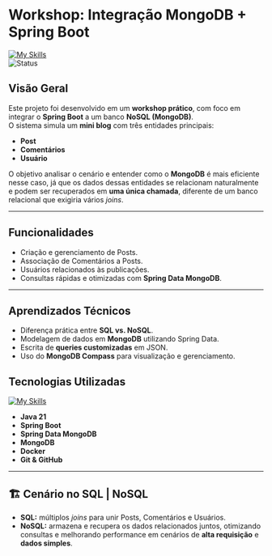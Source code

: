 #  Workshop: Integração MongoDB + Spring Boot  

[![My Skills](https://skillicons.dev/icons?i=java,spring,mongodb)](https://skillicons.dev)  
![Status](https://img.shields.io/badge/Concluído-brightgreen)  

##  Visão Geral  
Este projeto foi desenvolvido em um **workshop prático**, com foco em integrar o **Spring Boot** a um banco **NoSQL (MongoDB)**.  
O sistema simula um **mini blog** com três entidades principais:  

- **Post**  
- **Comentários**  
- **Usuário**  

O objetivo analisar o cenário e entender como o **MongoDB** é mais eficiente nesse caso, já que os dados dessas entidades se relacionam naturalmente e podem ser recuperados em **uma única chamada**, diferente de um banco relacional que exigiria vários *joins*.  

---

##  Funcionalidades  
- Criação e gerenciamento de Posts.  
- Associação de Comentários a Posts.  
- Usuários relacionados às publicações.  
- Consultas rápidas e otimizadas com **Spring Data MongoDB**.  

---

##  Aprendizados Técnicos  
- Diferença prática entre **SQL vs. NoSQL**.  
- Modelagem de dados em **MongoDB** utilizando Spring Data.  
- Escrita de **queries customizadas** em JSON.  
- Uso do **MongoDB Compass** para visualização e gerenciamento.  


##  Tecnologias Utilizadas  
[![My Skills](https://skillicons.dev/icons?i=java,spring,mongodb,docker,git,github)](https://skillicons.dev)  

- **Java 21**  
- **Spring Boot**  
- **Spring Data MongoDB**  
- **MongoDB**  
- **Docker**  
- **Git & GitHub**  

---

## 🏗️ Cenário no SQL | NoSQL  
- **SQL:** múltiplos *joins* para unir Posts, Comentários e Usuários.  
- **NoSQL:** armazena e recupera os dados relacionados juntos, otimizando consultas e melhorando performance em cenários de **alta requisição** e **dados simples**.  


